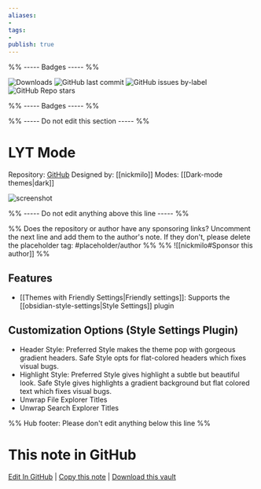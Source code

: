 ```yaml
---
aliases:
- 
tags: 
- 
publish: true
---
```


%% ----- Badges ----- %%

![Downloads](https://img.shields.io/badge/downloads-23399-573E7A?style=for-the-badge&logo=)
![GitHub last commit](https://img.shields.io/github/last-commit/nickmilo/LYT-Mode?color=573E7A&label=last%20update&logo=github&style=for-the-badge)
![GitHub issues by-label](https://img.shields.io/github/issues/nickmilo/LYT-Mode/help%20wanted?color=573E7A&logo=github&style=for-the-badge) 
![GitHub Repo stars](https://img.shields.io/github/stars/nickmilo/LYT-Mode?color=573E7A&logo=github&style=for-the-badge)

%% ----- Badges ----- %%

%% ----- Do not edit this section ----- %%

# LYT Mode

Repository: [GitHub](https://github.com/nickmilo/LYT-Mode)
Designed by: [[nickmilo]]
Modes: [[Dark-mode themes|dark]]



![screenshot](https://github.com/nickmilo/LYT-Mode/raw/HEAD/lyt-mode-graphic-1.jpg)

%% ----- Do not edit anything above this line ----- %% 

%% Does the repository or author have any sponsoring links? Uncomment the next line and add them to the author's note. If they don't, please delete the placeholder tag: #placeholder/author %%
%% ![[nickmilo#Sponsor this author]] %%


## Features

- [[Themes with Friendly Settings|Friendly settings]]: Supports the [[obsidian-style-settings|Style Settings]] plugin

## Customization Options (Style Settings Plugin) 
- Header Style: Preferred Style makes the theme pop with gorgeous gradient headers. Safe Style opts for flat-colored headers which fixes visual bugs.
- Highlight Style: Preferred Style gives highlight a subtle but beautiful look. Safe Style gives highlights a gradient background but flat colored text which fixes visual bugs.
- Unwrap File Explorer Titles
- Unwrap Search Explorer Titles


%% Hub footer: Please don't edit anything below this line %%

# This note in GitHub

<span class="git-footer">[Edit In GitHub](https://github.dev/obsidian-community/obsidian-hub/blob/main/02%20-%20Community%20Expansions/02.05%20All%20Community%20Expansions/Themes/LYT%20Mode.md "git-hub-edit-note") | [Copy this note](https://raw.githubusercontent.com/obsidian-community/obsidian-hub/main/02%20-%20Community%20Expansions/02.05%20All%20Community%20Expansions/Themes/LYT%20Mode.md "git-hub-copy-note") | [Download this vault](https://github.com/obsidian-community/obsidian-hub/archive/refs/heads/main.zip "git-hub-download-vault") </span>
